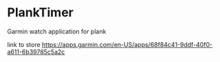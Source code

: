 # PlankTimer
Garmin watch application for plank

link to store https://apps.garmin.com/en-US/apps/68f84c41-9ddf-40f0-a611-6b39785c5a2c

